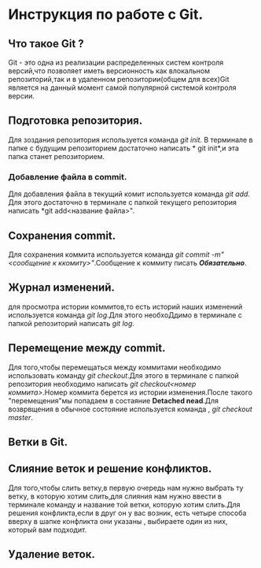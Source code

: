 # Инструкция по работе с Git.

## Что такое Git ?
Git - это одна из реализации распределенных систем контроля версий,что позволяет иметь версионность как влокальном репозиторий,так и в удаленном репозитории(общем для всех)Git является на данный момент самой популярной системой контроля версии.
## Подготовка репозитория.
Для зоздания репозитория  используется команда *git init*. В терминале в папке с будущим репозиторием достаточно написать * git init*,и эта папка станет репозиторием.
### Добавление файла в commit.
Для добавления файла в текущий комит используется команда *git add*. Для этого достаточно в терминале с папкой текущего репозитория написать *git add<название файла>".
## Сохранения commit.
Для сохранения коммита используется команда *git commit -m"<сообщение к ккомиту>"*.Сообщение к коммиту писать ***Обязательно***.
## Журнал изменений.
для просмотра истории коммитов,то есть историй наших изменений используется команда *git log*.Для этого необхоДдимо в терминале с папкой репозиторий написать *git log*.
## Перемещение между commit.
Для того,чтобы перемещаться между коммитами необходимо использовать команду *git checkout*.Для этого в терминале с папкой репозитория необходимо написать *git checkout<номер коммита>*.Номер коммита берется из истории изменения.После такого "перемещения"мы попадаем в состаяние **Detached nead**.Для возврвщения в обычное состояние используется команда , *git checkout master*.
## Ветки в Git.

## Слияние веток и решение конфликтов.
Для того,чтобы слить ветку,в первую очередь нам нужно выбрать ту ветку, в которую хотим слить,для слияния нам нужно ввести в терминале команду *<git merge>* и название той ветки, которую хотим слить.Для решения конфликта,если в друг он у вас возник, есть четыре способа вверху в шапке конфликта они указаны , выбираете один из них, который вам подходит.
## Удаление веток.
